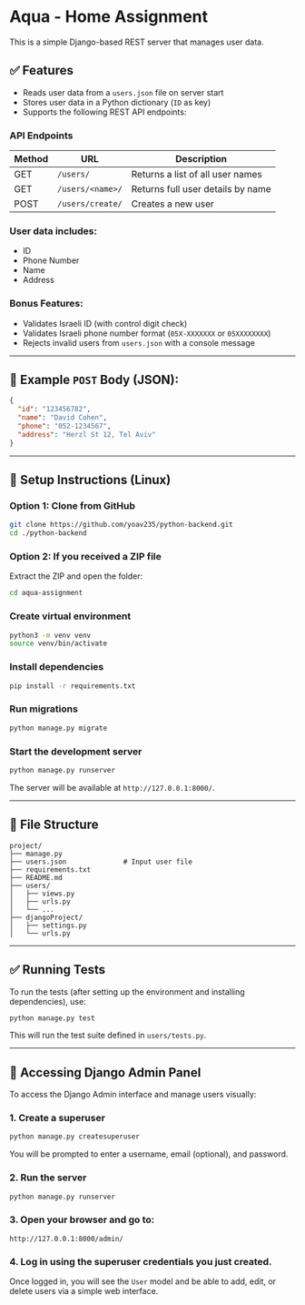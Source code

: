 # Aqua - Home Assignment

This is a simple Django-based REST server that manages user data.

## ✅ Features

- Reads user data from a `users.json` file on server start
- Stores user data in a Python dictionary (`ID` as key)
- Supports the following REST API endpoints:

### API Endpoints

| Method | URL                        | Description                            |
|--------|----------------------------|----------------------------------------|
| GET    | `/users/`                  | Returns a list of all user names       |
| GET    | `/users/<name>/`          | Returns full user details by name      |
| POST   | `/users/create/`          | Creates a new user                     |

### User data includes:
- ID
- Phone Number
- Name
- Address

### Bonus Features:
- Validates Israeli ID (with control digit check)
- Validates Israeli phone number format (`05X-XXXXXXX` or `05XXXXXXXX`)
- Rejects invalid users from `users.json` with a console message

---

## 🧪 Example `POST` Body (JSON):
```json
{
  "id": "123456782",
  "name": "David Cohen",
  "phone": "052-1234567",
  "address": "Herzl St 12, Tel Aviv"
}
```

---

## 🚀 Setup Instructions (Linux)

### Option 1: Clone from GitHub
```bash
git clone https://github.com/yoav235/python-backend.git
cd ./python-backend
```

### Option 2: If you received a ZIP file
Extract the ZIP and open the folder:
```bash
cd aqua-assignment
```

### Create virtual environment
```bash
python3 -m venv venv
source venv/bin/activate
```

### Install dependencies
```bash
pip install -r requirements.txt
```

### Run migrations
```bash
python manage.py migrate
```

### Start the development server
```bash
python manage.py runserver
```

The server will be available at `http://127.0.0.1:8000/`.

---

## 📁 File Structure

```
project/
├── manage.py
├── users.json              # Input user file
├── requirements.txt
├── README.md
├── users/
│   ├── views.py
│   ├── urls.py
│   └── ...
├── djangoProject/
│   ├── settings.py
│   └── urls.py
```

---


## ✅ Running Tests

To run the tests (after setting up the environment and installing dependencies), use:

```bash
python manage.py test
```

This will run the test suite defined in `users/tests.py`.

---

## 🔐 Accessing Django Admin Panel

To access the Django Admin interface and manage users visually:

### 1. Create a superuser
```bash
python manage.py createsuperuser
```
You will be prompted to enter a username, email (optional), and password.

### 2. Run the server
```bash
python manage.py runserver
```

### 3. Open your browser and go to:
```
http://127.0.0.1:8000/admin/
```

### 4. Log in using the superuser credentials you just created.

Once logged in, you will see the `User` model and be able to add, edit, or delete users via a simple web interface.

